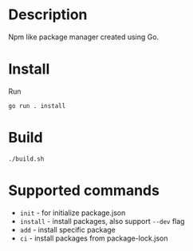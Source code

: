 # Description

Npm like package manager created using Go.

# Install

Run

```
go run . install
```

# Build

```
./build.sh
```

# Supported commands

- `init` - for initialize package.json
- `install` - install packages, also support `--dev` flag
- `add` - install specific package
- `ci` - install packages from package-lock.json
